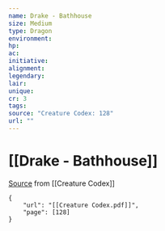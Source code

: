 ```yaml
---
name: Drake - Bathhouse
size: Medium
type: Dragon
environment: 
hp: 
ac: 
initiative: 
alignment: 
legendary: 
lair: 
unique: 
cr: 3
tags: 
source: "Creature Codex: 128"
url: ""
---
```

# [[Drake - Bathhouse]]

[Source](zotero://open-pdf/library/items/NTNKJRHG?page=128) from [[Creature Codex]]

```pdf
{
	"url": "[[Creature Codex.pdf]]",
	"page": [128]
}
```


